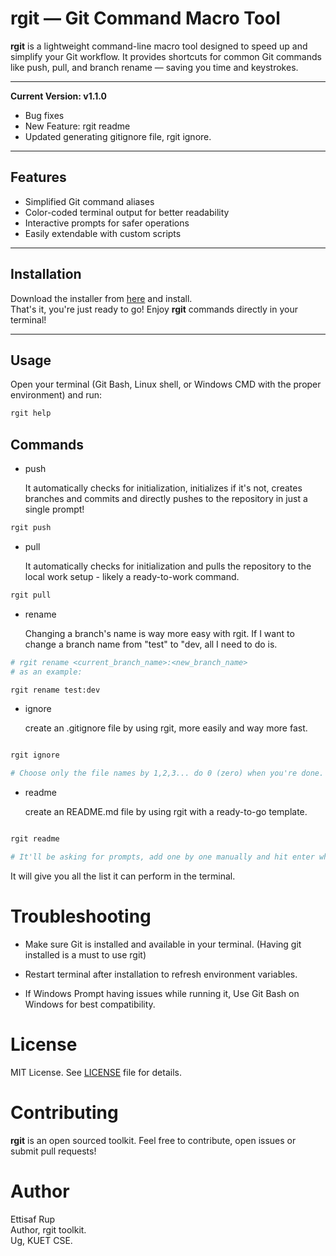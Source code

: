 # rgit — Git Command Macro Tool

**rgit** is a lightweight command-line macro tool designed to speed up and simplify your Git workflow. It provides shortcuts for common Git commands like push, pull, and branch rename — saving you time and keystrokes.

---

**Current Version: v1.1.0**

- Bug fixes
- New Feature: rgit readme
- Updated generating gitignore file, rgit ignore.

---

## Features

- Simplified Git command aliases
- Color-coded terminal output for better readability
- Interactive prompts for safer operations
- Easily extendable with custom scripts

---

## Installation

Download the installer from <a href="https://github.com/ettisafxrup/rgit/blob/main/installer/rgit.exe" download>here</a> and install.
<br>
That's it, you're just ready to go! Enjoy <b>rgit</b> commands directly in your terminal!

---

## Usage

Open your terminal (Git Bash, Linux shell, or Windows CMD with the proper environment) and run:

```bash
rgit help
```

## Commands

- push <br>

  It automatically checks for initialization, initializes if it's not, creates branches and commits and directly pushes to the repository in just a single prompt!

```bash
rgit push
```

- pull <br>

  It automatically checks for initialization and pulls the repository to the local work setup - likely a ready-to-work command.

```bash
rgit pull
```

- rename <br>

  Changing a branch's name is way more easy with rgit. If I want to change a branch name from "test" to "dev, all I need to do is.

```bash
# rgit rename <current_branch_name>:<new_branch_name>
# as an example:

rgit rename test:dev
```

- ignore <br>

  create an .gitignore file by using rgit, more easily and way more fast.

```bash

rgit ignore

# Choose only the file names by 1,2,3... do 0 (zero) when you're done.
```

- readme <br>

  create an README.md file by using rgit with a ready-to-go template.

```bash

rgit readme

# It'll be asking for prompts, add one by one manually and hit enter when you're done.
```

It will give you all the list it can perform in the terminal.

# Troubleshooting

- Make sure Git is installed and available in your terminal. (Having git installed is a must to use rgit)

- Restart terminal after installation to refresh environment variables.

- If Windows Prompt having issues while running it, Use Git Bash on Windows for best compatibility.

###

# License

MIT License. See <a href="">LICENSE</a> file for details.

###

# Contributing

<b>rgit</b> is an open sourced toolkit. Feel free to contribute, open issues or submit pull requests!

###

# Author

Ettisaf Rup
<br>
Author, rgit toolkit.
<br>
Ug, KUET CSE.
